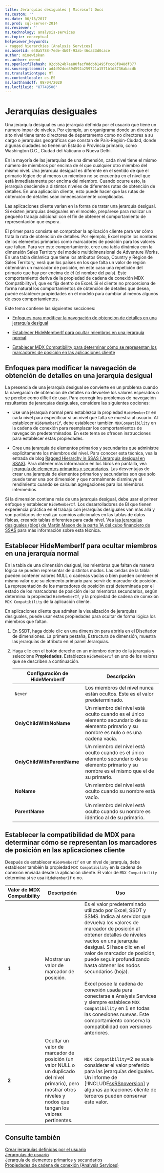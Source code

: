 ```yaml
---
title: Jerarquías desiguales | Microsoft Docs
ms.custom: ''
ms.date: 06/13/2017
ms.prod: sql-server-2014
ms.reviewer: ''
ms.technology: analysis-services
ms.topic: conceptual
helpviewer_keywords:
- ragged hierarchies [Analysis Services]
ms.assetid: e40a5788-7ede-4b0f-93ab-46ca33d0cace
author: minewiskan
ms.author: owend
ms.openlocfilehash: 02cbb24b7ae80facf0ddbb1495fccc8f848df377
ms.sourcegitcommit: ad4d92dce894592a259721a1571b1d8736abacdb
ms.translationtype: MT
ms.contentlocale: es-ES
ms.lasthandoff: 08/04/2020
ms.locfileid: "87749506"
---
```

# <a name="ragged-hierarchies"></a>Jerarquías desiguales
  Una jerarquía desigual es una jerarquía definida por el usuario que tiene un número impar de niveles. Por ejemplo, un organigrama donde un director de alto nivel tiene tanto directores de departamento como no directores a su cargo o jerarquías geográficas que constan de País-Región-Ciudad, donde algunas ciudades no tienen un Estado o Provincia primario, como Washington D.C., Ciudad del Vaticano o Nueva Delhi.  
  
 En la mayoría de las jerarquías de una dimensión, cada nivel tiene el mismo número de miembros por encima de él que cualquier otro miembro del mismo nivel. Una jerarquía desigual es diferente en el sentido de que el primario lógico de al menos un miembro no se encuentra en el nivel que está inmediatamente por encima del miembro. Cuando ocurre esto, la jerarquía desciende a distintos niveles de diferentes rutas de obtención de detalles. En una aplicación cliente, esto puede hacer que las rutas de obtención de detalles sean innecesariamente complicadas.  
  
 Las aplicaciones cliente varían en la forma de tratar una jerarquía desigual. Si existen jerarquías desiguales en el modelo, prepárese para realizar un pequeño trabajo adicional con el fin de obtener el comportamiento de representación que espera.  
  
 El primer paso consiste en comprobar la aplicación cliente para ver cómo trata la ruta de obtención de detalles. Por ejemplo, Excel repite los nombres de los elementos primarios como marcadores de posición para los valores que faltan. Para ver este comportamiento, cree una tabla dinámica con la dimensión Sales Territory del modelo multidimensional de Adventure Works. En una tabla dinámica que tiene los atributos Group, Country y Region de Sales Territory, verá que los países en los que falta un valor de región obtendrán un marcador de posición, en este caso una repetición del primario que hay por encima de él (el nombre del país). Este comportamiento deriva de la propiedad de cadena de conexión MDX Compatibility=1, que es fija dentro de Excel. Si el cliente no proporciona de forma natural los comportamientos de obtención de detalles que desea, puede establecer propiedades en el modelo para cambiar al menos algunos de esos comportamientos.  
  
 Este tema contiene las siguientes secciones:  
  
-   [Enfoques para modificar la navegación de obtención de detalles en una jerarquía desigual](#bkmk_approach)  
  
-   [Establecer HideMemberIf para ocultar miembros en una jerarquía normal](#bkmk_Hide)  
  
-   [Establecer MDX Compatibility para determinar cómo se representan los marcadores de posición en las aplicaciones cliente](#bkmk_Mdx)  
  
##  <a name="approaches-for-modifying-drilldown-navigation-in-a-ragged-hierarchy"></a><a name="bkmk_approach"></a> Enfoques para modificar la navegación de obtención de detalles en una jerarquía desigual  
 La presencia de una jerarquía desigual se convierte en un problema cuando la navegación de obtención de detalles no devuelve los valores esperados o se percibe como difícil de usar. Para corregir los problemas de navegación resultantes de jerarquías desiguales, considere las siguientes opciones:  
  
-   Use una jerarquía normal pero establezca la propiedad `HideMemberIf` en cada nivel para especificar si un nivel que falta se muestra al usuario. Al establecer `HideMemberIf`, debe establecer también `MDXCompatibility` en la cadena de conexión para reemplazar los comportamientos de navegación predeterminados. En este tema se ofrecen instrucciones para establecer estas propiedades.  
  
-   Cree una jerarquía de elementos primarios y secundarios que administre explícitamente los miembros del nivel. Para conocer esta técnica, vea la entrada de blog [Ragged Hierarchy in SSAS (Jerarquía desigual en SSAS)](http://dwbi1.wordpress.com/2011/03/30/ragged-hierarchy-in-ssas/). Para obtener más información en los libros en pantalla, vea [jerarquía de elementos primarios y secundarios](parent-child-dimension.md). Las desventajas de crear una jerarquía de elementos primarios y secundarios son que solo puede tener una por dimensión y que normalmente disminuye el rendimiento cuando se calculan agregaciones para los miembros intermedios.  
  
 Si la dimensión contiene más de una jerarquía desigual, debe usar el primer enfoque y establecer `HideMemberIf`. Los desarrolladores de BI que tienen experiencia práctica en el trabajo con jerarquías desiguales van más allá y son partidarios de realizar cambios adicionales en las tablas de datos físicas, creando tablas diferentes para cada nivel. Vea [las jerarquías desiguales (blog) de Martin Mason de la parte 1A del cubo financiero de SSAS](http://martinmason.wordpress.com/2012/03/03/the-ssas-financial-cubepart-1aragged-hierarchies-cont/) para más información sobre esta técnica.  
  
##  <a name="set-hidememberif-to-hide-members-in-a-regular-hierarchy"></a><a name="bkmk_Hide"></a> Establecer HideMemberIf para ocultar miembros en una jerarquía normal  
 En la tabla de una dimensión desigual, los miembros que faltan de manera lógica se pueden representar de distintos modos. Las celdas de la tabla pueden contener valores NULL o cadenas vacías o bien pueden contener el mismo valor que su elemento primario para servir de marcador de posición. La representación de los marcadores de posición está determinada por el estado de los marcadores de posición de los miembros secundarios, según determina la propiedad `HideMemberIf`, y la propiedad de cadena de conexión `MDX Compatibility` de la aplicación cliente.  
  
 En aplicaciones cliente que admiten la visualización de jerarquías desiguales, puede usar estas propiedades para ocultar de forma lógica los miembros que faltan.  
  
1.  En SSDT, haga doble clic en una dimensión para abrirla en el Diseñador de dimensiones. La primera pestaña, Estructura de dimensión, muestra las jerarquías de atributo en el panel Jerarquías.  
  
2.  Haga clic con el botón derecho en un miembro dentro de la jerarquía y seleccione **Propiedades**. Establezca `HideMemberIf` en uno de los valores que se describen a continuación.  
  
    |Configuración de HideMemberIf|Descripción|  
    |--------------------------|-----------------|  
    |`Never`|Los miembros del nivel nunca están ocultos. Este es el valor predeterminado.|  
    |**OnlyChildWithNoName**|Un miembro del nivel está oculto cuando es el único elemento secundario de su elemento primario y su nombre es nulo o es una cadena vacía.|  
    |**OnlyChildWithParentName**|Un miembro del nivel está oculto cuando es el único elemento secundario de su elemento primario y su nombre es el mismo que el de su primario.|  
    |**NoName**|Un miembro del nivel está oculto cuando su nombre está vacío.|  
    |**ParentName**|Un miembro del nivel está oculto cuando su nombre es idéntico al de su primario.|  
  
##  <a name="set-mdx-compatibility-to-determine-how-placeholders-are-represented-in-client-applications"></a><a name="bkmk_Mdx"></a>Establecer la compatibilidad de MDX para determinar cómo se representan los marcadores de posición en las aplicaciones cliente  
 Después de establecer `HideMemberIf` en un nivel de jerarquía, debe establecer también la propiedad `MDX Compatibility` en la cadena de conexión enviada desde la aplicación cliente. El valor de `MDX Compatibility` determina si se usa `HideMemberIf` o no.  
  
|Valor de MDX Compatibility|Descripción|Uso|  
|-------------------------------|-----------------|-----------|  
|**1**|Mostrar un valor de marcador de posición.|Es el valor predeterminado utilizado por Excel, SSDT y SSMS. Indica al servidor que devuelva los valores de marcador de posición al obtener detalles de niveles vacíos en una jerarquía desigual. Si hace clic en el valor de marcador de posición, puede seguir profundizando hasta obtener los nodos secundarios (hoja).<br /><br /> Excel posee la cadena de conexión usada para conectarse a Analysis Services y siempre establece `MDX Compatibility` en 1 en todas las conexiones nuevas. Este comportamiento conserva la compatibilidad con versiones anteriores.|  
|**2**|Ocultar un valor de marcador de posición (un valor NULL o un duplicado del nivel primario), pero mostrar otros niveles y nodos que tengan los valores pertinentes.|`MDX Compatibility`=2 se suele considerar el valor preferido para las jerarquías desiguales. Un informe de [!INCLUDE[ssRSnoversion](../../includes/ssrsnoversion-md.md)] y algunas aplicaciones cliente de terceros pueden conservar este valor.|  
  
## <a name="see-also"></a>Consulte también  
 [Crear jerarquías definidas por el usuario](user-defined-hierarchies-create.md)   
 [Jerarquías de usuario](../multidimensional-models-olap-logical-dimension-objects/user-hierarchies.md)   
 [Jerarquía de elementos primarios y secundarios](parent-child-dimension.md)   
 [Propiedades de cadena de conexión &#40;Analysis Services&#41;](https://docs.microsoft.com/analysis-services/instances/connection-string-properties-analysis-services)  
  
  
